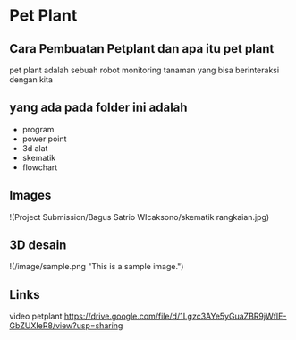 # Pet Plant

## Cara Pembuatan Petplant dan apa itu pet plant
pet plant adalah sebuah robot monitoring tanaman yang bisa berinteraksi dengan kita

## yang ada pada folder ini adalah

* program
* power point 
* 3d alat
* skematik
* flowchart

## Images

!(Project Submission/Bagus Satrio WIcaksono/skematik rangkaian.jpg)

## 3D desain

!(/image/sample.png "This is a sample image.")

## Links

video petplant https://drive.google.com/file/d/1Lgzc3AYe5yGuaZBR9jWfIE-GbZUXIeR8/view?usp=sharing
